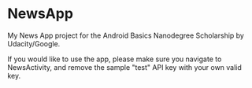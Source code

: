 # NewsApp
My News App project for the Android Basics Nanodegree Scholarship by Udacity/Google.

If you would like to use the app, please make sure you navigate to NewsActivity, and remove the sample "test" API key with your own valid 
key.
